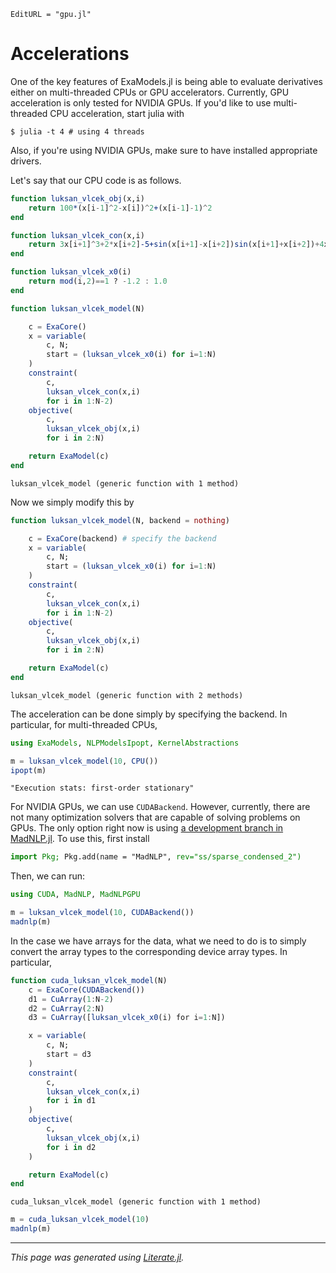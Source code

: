```@meta
EditURL = "gpu.jl"
```

# Accelerations
One of the key features of ExaModels.jl is being able to evaluate derivatives either on multi-threaded CPUs or GPU accelerators. Currently, GPU acceleration is only tested for NVIDIA GPUs. If you'd like to use multi-threaded CPU acceleration, start julia with
```
$ julia -t 4 # using 4 threads
```
Also, if you're using NVIDIA GPUs, make sure to have installed appropriate drivers.

Let's say that our CPU code is as follows.

````julia
function luksan_vlcek_obj(x,i)
    return 100*(x[i-1]^2-x[i])^2+(x[i-1]-1)^2
end

function luksan_vlcek_con(x,i)
    return 3x[i+1]^3+2*x[i+2]-5+sin(x[i+1]-x[i+2])sin(x[i+1]+x[i+2])+4x[i+1]-x[i]exp(x[i]-x[i+1])-3
end

function luksan_vlcek_x0(i)
    return mod(i,2)==1 ? -1.2 : 1.0
end

function luksan_vlcek_model(N)

    c = ExaCore()
    x = variable(
        c, N;
        start = (luksan_vlcek_x0(i) for i=1:N)
    )
    constraint(
        c,
        luksan_vlcek_con(x,i)
        for i in 1:N-2)
    objective(
        c,
        luksan_vlcek_obj(x,i)
        for i in 2:N)

    return ExaModel(c)
end
````

````
luksan_vlcek_model (generic function with 1 method)
````

Now we simply modify this by

````julia
function luksan_vlcek_model(N, backend = nothing)

    c = ExaCore(backend) # specify the backend
    x = variable(
        c, N;
        start = (luksan_vlcek_x0(i) for i=1:N)
    )
    constraint(
        c,
        luksan_vlcek_con(x,i)
        for i in 1:N-2)
    objective(
        c,
        luksan_vlcek_obj(x,i)
        for i in 2:N)

    return ExaModel(c)
end
````

````
luksan_vlcek_model (generic function with 2 methods)
````

The acceleration can be done simply by specifying the backend. In particular, for multi-threaded CPUs,

````julia
using ExaModels, NLPModelsIpopt, KernelAbstractions

m = luksan_vlcek_model(10, CPU())
ipopt(m)
````

````
"Execution stats: first-order stationary"
````

For NVIDIA GPUs, we can use `CUDABackend`. However, currently, there are not many optimization solvers that are capable of solving problems on GPUs. The only option right now is using [a development branch in MadNLP.jl](https://github.com/MadNLP/MadNLP.jl/tree/ss/sparse_condensed_2). To use this, first install
```julia
import Pkg; Pkg.add(name = "MadNLP", rev="ss/sparse_condensed_2")
```
Then, we can run:
```julia
using CUDA, MadNLP, MadNLPGPU

m = luksan_vlcek_model(10, CUDABackend())
madnlp(m)
```

In the case we have arrays for the data, what we need to do is to simply convert the array types to the corresponding device array types. In particular,

````julia
function cuda_luksan_vlcek_model(N)
    c = ExaCore(CUDABackend())
    d1 = CuArray(1:N-2)
    d2 = CuArray(2:N)
    d3 = CuArray([luksan_vlcek_x0(i) for i=1:N])

    x = variable(
        c, N;
        start = d3
    )
    constraint(
        c,
        luksan_vlcek_con(x,i)
        for i in d1
    )
    objective(
        c,
        luksan_vlcek_obj(x,i)
        for i in d2
    )

    return ExaModel(c)
end
````

````
cuda_luksan_vlcek_model (generic function with 1 method)
````

```julia
m = cuda_luksan_vlcek_model(10)
madnlp(m)
```

---

*This page was generated using [Literate.jl](https://github.com/fredrikekre/Literate.jl).*

